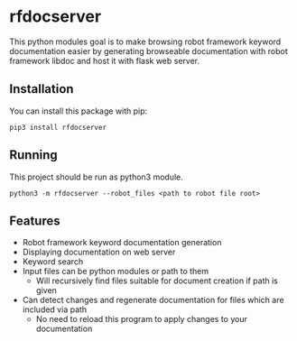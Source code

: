 # rfdocserver

This python modules goal is to make browsing robot framework keyword documentation easier by generating browseable documentation with robot framework libdoc and host it with flask web server.

## Installation

You can install this package with pip:

`pip3 install rfdocserver`


## Running

This project should be run as python3 module.

`python3 -m rfdocserver --robot_files <path to robot file root>`


## Features

- Robot framework keyword documentation generation
- Displaying documentation on web server
- Keyword search
- Input files can be python modules or path to them
  - Will recursively find files suitable for document creation if path is given
- Can detect changes and regenerate documentation for files which are included via path
  - No need to reload this program to apply changes to your documentation
